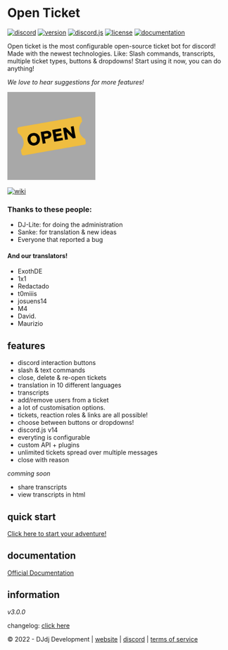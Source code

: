 # Open Ticket
[![discord](https://img.shields.io/badge/discord-join%20our%20server-5865F2.svg?style=flat-square&logo=discord)](https://discord.com/invite/26vT9wt3n3)  [![version](https://img.shields.io/badge/version-3.0.0-brightgreen.svg?style=flat-square)](https://github.com/DJj123dj/open-ticket/releases/tag/v3.0.0)  [![discord.js](https://img.shields.io/badge/discord.js-v14-CB3837.svg?style=flat-square&logo=npm)]()  [![license](https://img.shields.io/badge/license-GPL%203.0-important.svg?style=flat-square)](https://github.com/DJj123dj/open-ticket/blob/main/LICENSE) [![documentation](https://img.shields.io/badge/documentation-Click%20Here-yellow.svg?style=flat-square)](https://docs.openticket.dj-dj.be)

Open ticket is the most configurable open-source ticket bot for discord! Made with the newest technologies. Like: Slash commands, transcripts, multiple ticket types, buttons & dropdowns!
Start using it now, you can do anything!

*We love to hear suggestions for more features!*

<img src="logo.png" alt="Open Ticket logo" style="height: 200px; width:200px;"/>

[![wiki](https://img.shields.io/badge/documentation-click%20here-blue.svg?style=flat-square)](https://www.github.com/DJj123dj/open-ticket/wiki) 

### Thanks to these people:
- DJ-Lite: for doing the administration
- Sanke: for translation & new ideas
- Everyone that reported a bug
#### And our translators!
- ExothDE
- 1x1
- Redactado
- t0miiis
- josuens14
- M4
- David.
- Maurizio

## features
- discord interaction buttons
- slash & text commands
- close, delete & re-open tickets
- translation in 10 different languages
- transcripts
- add/remove users from a ticket
- a lot of customisation options.
- tickets, reaction roles & links are all possible!
- choose between buttons or dropdowns!
- discord.js v14
- everyting is configurable
- custom API + plugins
- unlimited tickets spread over multiple messages
- close with reason

*comming soon*
- share transcripts
- view transcripts in html

## quick start
[Click here to start your adventure!](https://docs.openticket.dj-dj.be/quick-start)

## documentation
[Official Documentation](https://docs.openticket.dj-dj.be)

## information

_v3.0.0_

changelog: [click here](https://docs.openticket.dj-dj.be/other/changelog)

© 2022 - DJdj Development | [website](https://www.dj-dj.be) | [discord](https://discord.dj-dj.be) | [terms of service](https://www.dj-dj.be/terms)